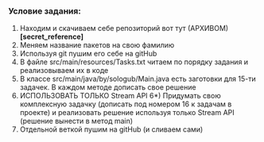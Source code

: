 ### Условие задания:

1) Находим и скачиваем себе репозиторий вот тут (АРХИВОМ) **[secret_reference]**
2) Меняем название пакетов на свою фамилию
3) Используя git пушим его себе на gitHub
3) В файле src/main/resources/Tasks.txt читаем по порядку задания и реализовываем их в коде
4) В классе src/main/java/by/sologub/Main.java есть заготовки для 15-ти задачек. В каждом методе дописать свое решение
5) ИСПОЛЬЗОВАТЬ ТОЛЬКО Stream API
   6*) Придумать свою комплексную задачку (дописать под номером 16 к задачам в проекте) и реализовать решение
   используя только Stream API (решение вынести в метод main)
7) Отдельной веткой пушим на gitHub (и сливаем сами)